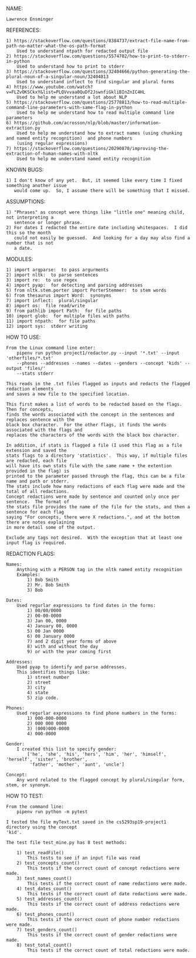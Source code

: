 NAME:

    Lawrence Ensminger

REFERENCES:

    1) https://stackoverflow.com/questions/8384737/extract-file-name-from-path-no-matter-what-the-os-path-format
        Used to understand ntpath for redacted output file
    2) https://stackoverflow.com/questions/5574702/how-to-print-to-stderr-in-python
        Used to understand how to print to stderr
    3) https://stackoverflow.com/questions/32404666/python-generating-the-plural-noun-of-a-singular-noun/32404813
        Used to understand inflect to find singular and plural forms
    4) https://www.youtube.com/watch?v=FLZvOKSCkxY&list=PLQVvvaa0QuDf2JswnfiGkliBInZnIC4HL
        Used to help me understand a lot about NLP
    5) https://stackoverflow.com/questions/25778813/how-to-read-multiple-command-line-parameters-with-same-flag-in-python
        Used to help me understand how to read multiple command line parameters
    6) https://github.com/acrosson/nlp/blob/master/information-extraction.py
        Used to help me understand how to extract names (using chunking and named entity recognition)  and phone numbers
        (using regular expressions)
    7) https://stackoverflow.com/questions/20290870/improving-the-extraction-of-human-names-with-nltk
        Used to help me understand named entity recognition

KNOWN BUGS:

    1) I don't know of any yet.  But, it seemed like every time I fixed something another issue
       would come up.  So, I assume there will be something that I missed.

ASSUMPTIONS:

    1) "Phrases" as concept were things like "little one" meaning child, not interpreting a
       sentence or longer phrase.
    2) For dates I redacted the entire date including whitespaces.  I did this so the month
       could not easily be guessed.  And looking for a day may also find a number that is not
       a date.

MODULES:

    1) import argparse:  to pass argurments
    2) import nltk:  to parse sentences
    3) import re:  to use regex
    4) import pyap:  for detecting and parsing addresses
    5) from nltk.stem.porter import PorterStemmer:  to stem words
    6) from thesaurus import Word:  synonyms
    7) import inflect:  plural/singular
    8) import os:  file read/write
    9) from pathlib import Path:  for file paths
    10) import glob:  for multiple files with paths
    11) import ntpath:  for file paths
    12) import sys:  stderr writing

HOW TO USE:

    From the Linux command line enter:
        pipenv run python project1/redactor.py --input '*.txt' --input 'otherfiles/*.txt'
        --phones --addresses --names --dates --genders --concept 'kids' --output 'files/'
        --stats stderr

    This reads in the .txt files flagged as inputs and redacts the flagged redaction elements
    and saves a new file to the specified location.

    This first makes a list of words to be redacted based on the flags.  Then for concepts,
    finds the words associated with the concept in the sentences and replaces sentence with the
    black box character.  For the other flags, it finds the words associated with the flags and
    replaces the characters of the words with the black box character.

    In addition, if stats is flagged a file (I used this flag as a file extension and saved the
    stats flags to a directory 'statistics'.  This way, if multiple files are redacted, each file
    will have its own stats file with the same name + the extention provided in the flag) is
    printed to the parameter passed through the flag, this can be a file name and path or stderr.
    The stats include how many redactions of each flag were made and the total of all redactions.
    Concept redactions were made by sentence and counted only once per sentence.  The format of
    the stats file provides the name of the file for the stats, and then a sentence for each flag
    saying "For concepts, there were X redactions.", and at the bottom there are notes explaining
    in more detail some of the output.

    Exclude any tags not desired.  With the exception that at least one input flag is required.

REDACTION FLAGS:

    Names:
        Anything with a PERSON tag in the nltk named entity recognition
        Examples:
            1) Bob Smith
            2) Mr. Bob Smith
            3) Bob

    Dates:
        Used regurlar expressions to find dates in the forms:
            1) 00/00/0000
            2) 00-00-0000
            3) Jan 00, 0000
            4) January 00, 0000
            5) 00 Jan 0000
            6) 00 January 0000
            7) and 2 digit year forms of above
            8) with and without the day
            9) or with the year coming first

    Addresses:
        Used pyap to identify and parse addresses.
        This identifies things like:
            1) street number
            2) street
            3) city
            4) state
            5) zip code.

    Phones:
        Used regurlar expressions to find phone numbers in the forms:
            1) 000-000-0000
            2) 000 000 0000
            3) (000)000-0000
            4) 000-0000

    Gender:
        I created this list to specify gender:
            ['he', 'she', 'his', 'hers', 'him', 'her', 'himself', 'herself', 'sister', 'brother',
             'father', 'mother', 'aunt', 'uncle']

    Concept:
        Any word related to the flagged concept by plural/singular form, stem, or synonym.

HOW TO TEST:

    From the command line:
        pipenv run python -m pytest

    I tested the file myText.txt saved in the cs5293sp19-project1 directory using the concept
    'kid'.

    The test file test_mine.py has 8 test methods:

        1) test_readFile()
            This tests to see if an input file was read
        2) test_concepts_count()
            This tests if the correct count of concept redactions were made.
        3) test_names_count()
            This tests if the correct count of name redactions were made.
        4) test_dates_count()
            This tests if the correct count of date redactions were made.
        5) test_addresses_count()
            This tests if the correct count of address redactions were made.
        6) test_phones_count()
            This tests if the correct count of phone number redactions were made.
        7) test_genders_count()
            This tests if the correct count of gender redactions were made.
        8) test_total_count()
            This tests if the correct count of total redactions were made.
